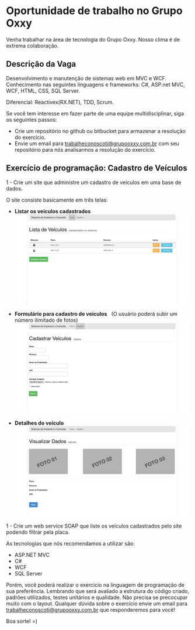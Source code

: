 Oportunidade de trabalho no Grupo Oxxy
===========================================

Venha trabalhar na área de tecnologia do Grupo Oxxy. Nosso clima é de extrema colaboração. 

Descrição da Vaga
-------------------------------------------------------
Desenvolvimento e manutenção de sistemas web em MVC e WCF.
Conhecimento nas seguintes linguagens e frameworks: C#, ASP.net MVC, WCF, HTML, CSS, SQL Server.  

Diferencial: Reactivex(RX.NET), TDD, Scrum.

Se você tem interesse em fazer parte de uma equipe multidisciplinar, siga os seguintes passos:
 - Crie um repositório no github ou bitbucket para armazenar a resolução do exercício.
 - Envie um email para trabalheconoscoti@grupooxxy.com.br com seu repositório para nós analisarmos a resolução do exercício.

Exercício de programação: Cadastro de Veículos
-------------------------------------------------------

1 - Crie um site que administre um cadastro de veículos em uma base de dados.

O site consiste basicamente em três telas:

 * **Listar os veículos cadastrados** 
   ![Screenshots](lista-01.png)
    
 * **Formulário para cadastro de veículos**
   (O usuário poderá subir um número ilimitado de fotos)
   ![Screenshots](cadastrar.png)
    
 * **Detalhes do veículo** 
   ![Screenshots](visualizar.png)
   
1 - Crie um web service SOAP que liste os veículos cadastrados pelo site podendo filtrar pela placa.
      
As tecnologias que nós recomendamos a utilizar são:
- ASP.NET MVC
- C#
- WCF
- SQL Server

Porém, você poderá realizar o exercício na linguagem de programação de sua preferência. Lembrando que será avaliado a estrutura do código criado, padrões utilizados, testes unitários e qualidade. 
Não precisa se precocupar muito com o layout. 
Qualquer dúvida sobre o exercício envie um email para trabalheconoscoti@grupooxxy.com.br que responderemos para você!

Boa sorte! =)
